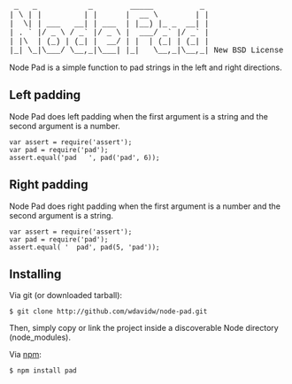 
<pre style="font-family:courier">
 _   _           _        _____          _ 
| \ | |         | |      |  __ \        | |
|  \| | ___   __| | ___  | |__) |_ _  __| |
| . ` |/ _ \ / _` |/ _ \ |  ___/ _` |/ _` |
| |\  | (_) | (_| |  __/ | |  | (_| | (_| |
|_| \_|\___/ \__,_|\___| |_|   \__,_|\__,_| New BSD License
</pre>

Node Pad is a simple function to pad strings in the left and right directions.

Left padding
------------

Node Pad does left padding when the first argument is a string and the second 
argument is a number.

    var assert = require('assert');
	var pad = require('pad');
	assert.equal('pad   ', pad('pad', 6));

Right padding
-------------

Node Pad does right padding when the first argument is a number and the second 
argument is a string.

    var assert = require('assert');
    var pad = require('pad');
	assert.equal( '  pad', pad(5, 'pad'));

Installing
----------

Via git (or downloaded tarball):

    $ git clone http://github.com/wdavidw/node-pad.git

Then, simply copy or link the project inside a discoverable Node directory (node_modules).

Via [npm](http://github.com/isaacs/npm):

    $ npm install pad
